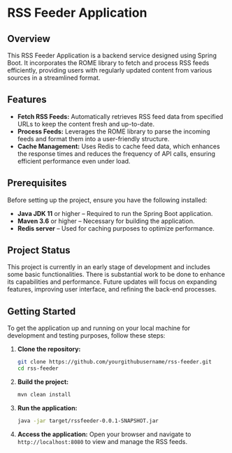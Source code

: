 # RSS Feeder Application

## Overview

This RSS Feeder Application is a backend service designed using Spring Boot. It incorporates the ROME library to fetch and process RSS feeds efficiently, providing users with regularly updated content from various sources in a streamlined format.

## Features

- **Fetch RSS Feeds:** Automatically retrieves RSS feed data from specified URLs to keep the content fresh and up-to-date.
- **Process Feeds:** Leverages the ROME library to parse the incoming feeds and format them into a user-friendly structure.
- **Cache Management:** Uses Redis to cache feed data, which enhances the response times and reduces the frequency of API calls, ensuring efficient performance even under load.

## Prerequisites

Before setting up the project, ensure you have the following installed:
- **Java JDK 11** or higher – Required to run the Spring Boot application.
- **Maven 3.6** or higher – Necessary for building the application.
- **Redis server** – Used for caching purposes to optimize performance.

## Project Status

This project is currently in an early stage of development and includes some basic functionalities. There is substantial work to be done to enhance its capabilities and performance. Future updates will focus on expanding features, improving user interface, and refining the back-end processes.

## Getting Started

To get the application up and running on your local machine for development and testing purposes, follow these steps:

1. **Clone the repository:**
   ```bash
   git clone https://github.com/yourgithubusername/rss-feeder.git
   cd rss-feeder
   ```

2. **Build the project:**
   ```bash
   mvn clean install
   ```

3. **Run the application:**
   ```bash
   java -jar target/rssfeeder-0.0.1-SNAPSHOT.jar
   ```

4. **Access the application:**
   Open your browser and navigate to `http://localhost:8080` to view and manage the RSS feeds.
